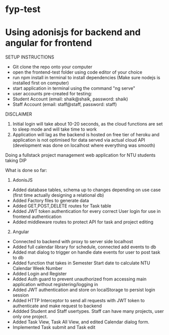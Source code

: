 # fyp-test

# Using adonisjs for backend and angular for frontend

SETUP INSTRUCTIONS

- Git clone the repo onto your computer
- open the frontend-test folder using code editor of your choice
- run npm install in terminal to install dependencies (Make sure nodejs is installed first on computer)
- start application in terminal using the command "ng serve"
- user accounts pre-created for testing:
- Student Account (email: shaik@shaik, password: shaik)
- Staff Account (email: staff@staff, password: staff)

DISCLAIMER
1) Initial login will take about 10-20 seconds, as the cloud functions are set to sleep mode and will take time to work
2) Application will lag as the backend is hosted on free tier of heroku and application is not optimised for data served via actual cloud API
(development was done on localhost where everything was smooth)


Doing a fullstack project management web application for NTU students taking DIP

What is done so far:

1) AdonisJS
- Added database tables, schema up to changes depending on use case (first time actually designing a relational db)
- Added Factory files to generate data
- Added GET,POST,DELETE routes for Task table
- Added JWT token authentication for every correct User login for use in frontend authentication
- Added middleware routes to protect API for task and project editing 

2) Angular
- Connected to backend with proxy to server side localhost 
- Added full calendar library for schedule, connected add events to db 
- Added mat dialog to trigger on handle date events for user to post task to db
- Added function that takes in Semester Start date to calculate NTU Calendar Week Number 
- Added Login and Register
- Added Auth guard to prevent unauthorized from accessing main application without registering/logging in
- Added JWT authentication and store on localStorage to persist login session 
- Added HTTP Interceptor to send all requests with JWT token to authenticate and make request to backend
- Addded Student and Staff usertypes. Staff can have many projects, user only one project.
- Added Task View, Task All View, and edited Calendar dialog form.
- Implemented Task submit and Task edit
